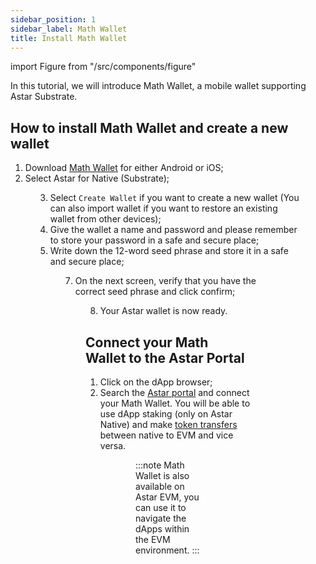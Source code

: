 ```yaml
---
sidebar_position: 1
sidebar_label: Math Wallet
title: Install Math Wallet
---
```


import Figure from "/src/components/figure"

In this tutorial, we will introduce Math Wallet, a mobile wallet supporting Astar Substrate.

## How to install Math Wallet and create a new wallet

1. Download [Math Wallet](https://mathwallet.org/en-us/) for either Android or iOS;
2. Select Astar for Native (Substrate);

<Figure src={require('/docs/use/get-started/astar-substrate-wallet/mobile-wallet/math-wallet/img/mathwallet_1.png').default} width="80%" /> 

3. Select `Create Wallet` if you want to create a new wallet (You can also import wallet if you want to restore an existing wallet from other devices);
4. Give the wallet a name and password and please remember to store your password in a safe and secure place;
5. Write down the 12-word seed phrase and store it in a safe and secure place;

<Figure src={require('/docs/use/get-started/astar-substrate-wallet/mobile-wallet/math-wallet/img/mathwallet_2.png').default} width="80%" /> 


7. On the next screen, verify that you have the correct seed phrase and click confirm;

<Figure src={require('/docs/use/get-started/astar-substrate-wallet/mobile-wallet/math-wallet/img/mathwallet_3.png').default} width="80%" /> 

8. Your Astar wallet is now ready.

## Connect your Math Wallet to the Astar Portal

1. Click on the dApp browser;
2. Search the [Astar portal](https://portal.astar.network/) and connect your Math Wallet. You will be able to use dApp staking (only on Astar Native) and make [token transfers](/docs/use/how-to-guides/layer-1/astar-portal/transfer-tokens.md) between native to EVM and vice versa.

<Figure src={require('/docs/use/get-started/astar-substrate-wallet/mobile-wallet/math-wallet/img/mathwallet_4.png').default} width="80%" /> 
<Figure src={require('/docs/use/get-started/astar-substrate-wallet/mobile-wallet/math-wallet/img/mathwallet_5.png').default} width="80%" /> 

:::note
Math Wallet is also available on Astar EVM, you can use it to navigate the dApps within the EVM environment.
:::

